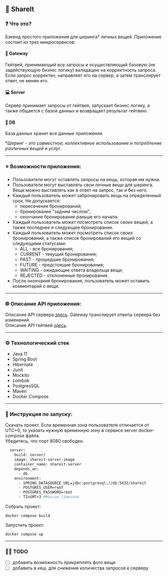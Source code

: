 ## :handshake: ShareIt

### :question: Что это?
Бэкенд простого приложения для шеринга* личных вещей.
Приложение состоит из трех микросервисов:
#### :door: Gateway
Гейтвей, принимающий все запросы и осуществляющий базовую (не задействующую бизнес логику) валидацию на корректность 
запроса. Если запрос корректен, направляет его на сервер, а затем транслирует ответ, не меняя его.

#### :computer: Server
Сервер принимает запросы от гейтвея, запускает бизнес логику, а также общается с базой данных и возвращает результат 
гейтвею.

#### :floppy_disk: DB
База данных хранит все данные приложения.

**Шеринг - это совместное, коллективное использование и потребление различных вещей и услуг.*
___

### :star: Возможности приложения:
* Пользователи могут оставлять запросы на вещь, которая им нужна.
* Пользователи могут выставлять свои личные вещи для шеринга. Вещи можно выставлять как в ответ на запрос, так и без него.
* Каждый пользователь может забронировать вещь на определенный срок. Не допускается:
  * пересечения бронирований;
  * бронирование "задним числом";
  * окончание бронирования раньше его начала.
* Каждый пользователь может посмотреть список своих вещей, а также последнее и следующее бронирование.
* Каждый пользователь может посмотреть список своих бронирований, а также список бронирований его вещей со следующими статусами:
  * ALL - все бронирования;
  * CURRENT - текущий бронирования;
  * PAST - прошедшие бронирования;
  * FUTURE - предстоящие бронирования;
  * WAITING - ожидающие ответа владельца вещи;
  * REJECTED - отклоненные бронирования.
* После окончания бронирования, пользователь может оставить комментарий о вещи.
___
### :globe_with_meridians: Описание API приложения:
Описание API сервера [здесь](info/shareit_server_api.yaml). Gateway транслирует ответы сервера без изменений. \
Описание API гейтвей [здесь](info/shareit_gateway_api.yaml).
___
### :gear: Технологический стек
* Java 11
* Spring Boot
* Hibernate
* Junit
* Mockito
* Lombok
* PostgresSQL
* Maven
* Docker Compose
___
### :page_with_curl: Инструкция по запуску:
Скачать проект.
Если временная зона пользователя отличается от UTC+0, то указать нужную временную зону в сервисе server docker-compose файла. \
Убедитесь, что порт 8080 свободен.
``` dockerfile
  server:
    build: server/
    image: shareit-server-image
    container_name: shareit-server
    depends_on:
      - db
    environment:
      - SPRING_DATASOURCE_URL=jdbc:postgresql://db:5432/shareit
      - POSTGRES_USER=root
      - POSTGRES_PASSWORD=root
      - TZ=GMT+3 #Moscow timezone
```
Собрать проект:
```shell
docker compose build
```
Запустить проект: 
```shell
docker compose up
```
___
### :man_technologist: TODO
- [ ] добавить возможность прикреплять фото вещи
- [ ] добавить в кеш, для снижения количества запросов к серверу
